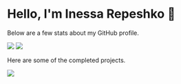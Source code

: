 # Hello, I'm Inessa Repeshko 👋


Below are a few stats about my GitHub profile.

<img src="https://github-readme-stats.vercel.app/api/top-langs/?username=InessaRepeshko&layout=donut-vertical&langs_count=20&theme=transparent&text_color=0A3069&title_color=0969DA">

<img src="https://github-readme-stats.vercel.app/api?username=InessaRepeshko&show_icons=true&theme=transparent&text_color=0A3069&title_color=0969DA">

Here are some of the completed projects.

<img src="https://github-readme-stats.vercel.app/api/pin/?username=InessaRepeshko&repo=ucode-connect-Marathon-C-endgame&text_color=0A3069&title_color=0969DA">


<!---
ReshanCSX/ReshanCSX is a ✨ special ✨ repository because its `README.md` (this file) appears on your GitHub profile.
You can click the Preview link to take a look at your changes.
--->
